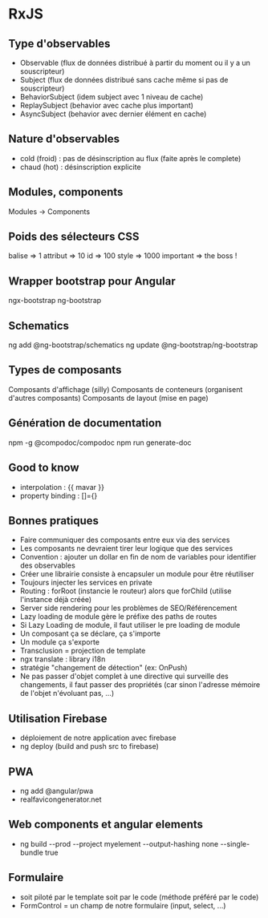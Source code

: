 # RxJS

## Type d'observables

* Observable (flux de données distribué à partir du moment ou il y a un souscripteur)
* Subject (flux de données distribué sans cache même si pas de souscripteur)
* BehaviorSubject (idem subject avec 1 niveau de cache)
* ReplaySubject (behavior avec cache plus important)
* AsyncSubject (behavior avec dernier élément en cache)

## Nature d'observables

* cold (froid) : pas de désinscription au flux (faite après le complete)
* chaud (hot) : désinscription explicite

## Modules, components
Modules -> Components

## Poids des sélecteurs CSS
balise => 1
attribut => 10
id => 100
style => 1000
important => the boss !

## Wrapper bootstrap pour Angular
ngx-bootstrap
ng-bootstrap

## Schematics
ng add @ng-bootstrap/schematics
ng update @ng-bootstrap/ng-bootstrap

## Types de composants
Composants d'affichage (silly)
Composants de conteneurs (organisent d'autres composants)
Composants de layout (mise en page)

## Génération de documentation
npm -g @compodoc/compodoc
npm run generate-doc

## Good to know
* interpolation : {{ mavar }}
* property binding : []={}

## Bonnes pratiques
* Faire communiquer des composants entre eux via des services
* Les composants ne devraient tirer leur logique que des services
* Convention : ajouter un dollar en fin de nom de variables pour identifier des observables
* Créer une librairie consiste à encapsuler un module pour être réutiliser
* Toujours injecter les services en private
* Routing : forRoot (instancie le routeur) alors que forChild (utilise l'instance déjà créée)
* Server side rendering pour les problèmes de SEO/Référencement
* Lazy loading de module gère le préfixe des paths de routes
* Si Lazy Loading de module, il faut utiliser le pre loading de module
* Un composant ça se déclare, ça s'importe
* Un module ça s'exporte
* Transclusion = projection de template
* ngx translate : library i18n
* stratégie "changement de détection" (ex: OnPush)
* Ne pas passer d'objet complet à une directive qui surveille des changements, il faut passer des propriétés (car sinon l'adresse mémoire de l'objet n'évoluant pas, ...)

## Utilisation Firebase
* déploiement de notre application avec firebase
* ng deploy (build and push src to firebase)

## PWA
* ng add @angular/pwa
* realfavicongenerator.net

## Web components et angular elements
* ng build --prod --project myelement --output-hashing none --single-bundle true

## Formulaire
* soit piloté par le template soit par le code (méthode préféré par le code)
* FormControl = un champ de notre formulaire (input, select, ...)
